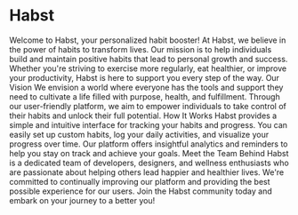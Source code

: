 # Habst

Welcome
to Habst, your personalized habit booster! At Habst, we believe in the power of habits to transform lives. Our mission is to help individuals build and maintain positive habits that lead to personal growth and success. Whether you're striving to exercise more regularly, eat healthier, or improve your productivity, Habst is here to support you every step of the way.
Our Vision
We envision a world where everyone has the tools and support they need to cultivate a life filled with purpose, health, and fulfillment. Through our user-friendly platform, we aim to empower individuals to take control of their habits and unlock their full potential.
How It Works
Habst provides a simple and intuitive interface for tracking your habits and progress. You can easily set up custom habits, log your daily activities, and visualize your progress over time. Our platform offers insightful analytics and reminders to help you stay on track and achieve your goals.
Meet the Team
Behind Habst is a dedicated team of developers, designers, and wellness enthusiasts who are passionate about helping others lead happier and healthier lives. We're committed to continually improving our platform and providing the best possible experience for our users.
Join the Habst community today and embark on your journey to a better you!

